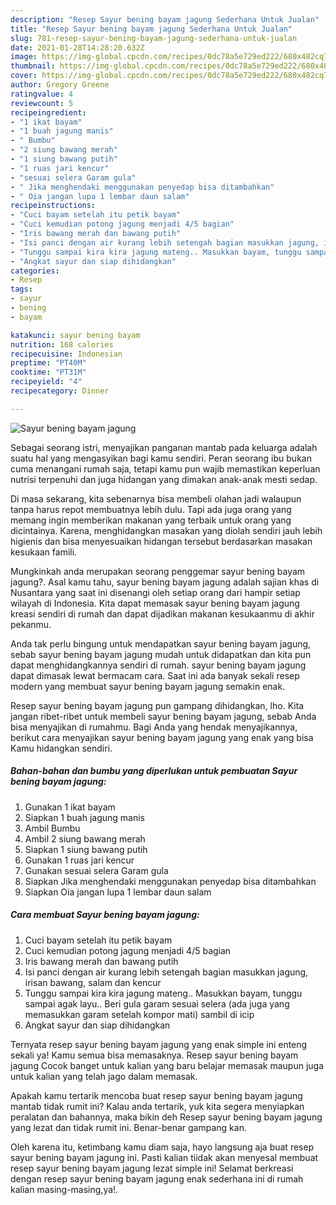 ```yaml
---
description: "Resep Sayur bening bayam jagung Sederhana Untuk Jualan"
title: "Resep Sayur bening bayam jagung Sederhana Untuk Jualan"
slug: 781-resep-sayur-bening-bayam-jagung-sederhana-untuk-jualan
date: 2021-01-28T14:28:20.632Z
image: https://img-global.cpcdn.com/recipes/0dc78a5e729ed222/680x482cq70/sayur-bening-bayam-jagung-foto-resep-utama.jpg
thumbnail: https://img-global.cpcdn.com/recipes/0dc78a5e729ed222/680x482cq70/sayur-bening-bayam-jagung-foto-resep-utama.jpg
cover: https://img-global.cpcdn.com/recipes/0dc78a5e729ed222/680x482cq70/sayur-bening-bayam-jagung-foto-resep-utama.jpg
author: Gregory Greene
ratingvalue: 4
reviewcount: 5
recipeingredient:
- "1 ikat bayam"
- "1 buah jagung manis"
- " Bumbu"
- "2 siung bawang merah"
- "1 siung bawang putih"
- "1 ruas jari kencur"
- "sesuai selera Garam gula"
- " Jika menghendaki menggunakan penyedap bisa ditambahkan"
- " Oia jangan lupa 1 lembar daun salam"
recipeinstructions:
- "Cuci bayam setelah itu petik bayam"
- "Cuci kemudian potong jagung menjadi 4/5 bagian"
- "Iris bawang merah dan bawang putih"
- "Isi panci dengan air kurang lebih setengah bagian masukkan jagung, irisan bawang, salam dan kencur"
- "Tunggu sampai kira kira jagung mateng.. Masukkan bayam, tunggu sampai agak layu.. Beri gula garam sesuai selera (ada juga yang memasukkan garam setelah kompor mati) sambil di icip"
- "Angkat sayur dan siap dihidangkan"
categories:
- Resep
tags:
- sayur
- bening
- bayam

katakunci: sayur bening bayam 
nutrition: 168 calories
recipecuisine: Indonesian
preptime: "PT40M"
cooktime: "PT31M"
recipeyield: "4"
recipecategory: Dinner

---
```



![Sayur bening bayam jagung](https://img-global.cpcdn.com/recipes/0dc78a5e729ed222/680x482cq70/sayur-bening-bayam-jagung-foto-resep-utama.jpg)

Sebagai seorang istri, menyajikan panganan mantab pada keluarga adalah suatu hal yang mengasyikan bagi kamu sendiri. Peran seorang ibu bukan cuma menangani rumah saja, tetapi kamu pun wajib memastikan keperluan nutrisi terpenuhi dan juga hidangan yang dimakan anak-anak mesti sedap.

Di masa  sekarang, kita sebenarnya bisa membeli olahan jadi walaupun tanpa harus repot membuatnya lebih dulu. Tapi ada juga orang yang memang ingin memberikan makanan yang terbaik untuk orang yang dicintainya. Karena, menghidangkan masakan yang diolah sendiri jauh lebih higienis dan bisa menyesuaikan hidangan tersebut berdasarkan masakan kesukaan famili. 



Mungkinkah anda merupakan seorang penggemar sayur bening bayam jagung?. Asal kamu tahu, sayur bening bayam jagung adalah sajian khas di Nusantara yang saat ini disenangi oleh setiap orang dari hampir setiap wilayah di Indonesia. Kita dapat memasak sayur bening bayam jagung kreasi sendiri di rumah dan dapat dijadikan makanan kesukaanmu di akhir pekanmu.

Anda tak perlu bingung untuk mendapatkan sayur bening bayam jagung, sebab sayur bening bayam jagung mudah untuk didapatkan dan kita pun dapat menghidangkannya sendiri di rumah. sayur bening bayam jagung dapat dimasak lewat bermacam cara. Saat ini ada banyak sekali resep modern yang membuat sayur bening bayam jagung semakin enak.

Resep sayur bening bayam jagung pun gampang dihidangkan, lho. Kita jangan ribet-ribet untuk membeli sayur bening bayam jagung, sebab Anda bisa menyajikan di rumahmu. Bagi Anda yang hendak menyajikannya, berikut cara menyajikan sayur bening bayam jagung yang enak yang bisa Kamu hidangkan sendiri.

<!--inarticleads1-->

##### Bahan-bahan dan bumbu yang diperlukan untuk pembuatan Sayur bening bayam jagung:

1. Gunakan 1 ikat bayam
1. Siapkan 1 buah jagung manis
1. Ambil  Bumbu
1. Ambil 2 siung bawang merah
1. Siapkan 1 siung bawang putih
1. Gunakan 1 ruas jari kencur
1. Gunakan sesuai selera Garam gula
1. Siapkan  Jika menghendaki menggunakan penyedap bisa ditambahkan
1. Siapkan  Oia jangan lupa 1 lembar daun salam




<!--inarticleads2-->

##### Cara membuat Sayur bening bayam jagung:

1. Cuci bayam setelah itu petik bayam
1. Cuci kemudian potong jagung menjadi 4/5 bagian
1. Iris bawang merah dan bawang putih
1. Isi panci dengan air kurang lebih setengah bagian masukkan jagung, irisan bawang, salam dan kencur
1. Tunggu sampai kira kira jagung mateng.. Masukkan bayam, tunggu sampai agak layu.. Beri gula garam sesuai selera (ada juga yang memasukkan garam setelah kompor mati) sambil di icip
1. Angkat sayur dan siap dihidangkan




Ternyata resep sayur bening bayam jagung yang enak simple ini enteng sekali ya! Kamu semua bisa memasaknya. Resep sayur bening bayam jagung Cocok banget untuk kalian yang baru belajar memasak maupun juga untuk kalian yang telah jago dalam memasak.

Apakah kamu tertarik mencoba buat resep sayur bening bayam jagung mantab tidak rumit ini? Kalau anda tertarik, yuk kita segera menyiapkan peralatan dan bahannya, maka bikin deh Resep sayur bening bayam jagung yang lezat dan tidak rumit ini. Benar-benar gampang kan. 

Oleh karena itu, ketimbang kamu diam saja, hayo langsung aja buat resep sayur bening bayam jagung ini. Pasti kalian tiidak akan menyesal membuat resep sayur bening bayam jagung lezat simple ini! Selamat berkreasi dengan resep sayur bening bayam jagung enak sederhana ini di rumah kalian masing-masing,ya!.


